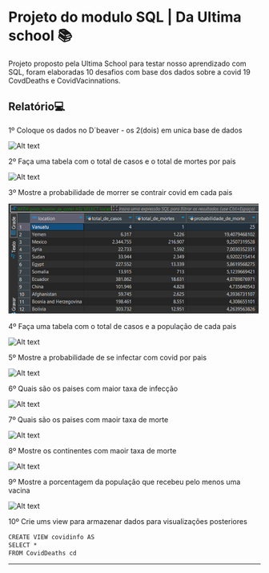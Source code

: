 # Projeto do modulo SQL | Da Ultima school 📚

Projeto proposto pela Ultima School para testar nosso aprendizado com SQL, foram elaboradas 10 desafios com base dos dados sobre a covid 19 CovdDeaths e CovidVacinnations.

## Relatório💻  

1º Coloque os dados no D´beaver - os 2(dois) em unica base de dados 

![Alt text](<Imagens/Primeira Questão500.png>)

2º Faça uma tabela com o total de casos e o total de mortes por pais 

![Alt text](<Imagens/Segunda Questão500.png>)

3º Mostre a probabilidade de morrer se contrair covid em cada pais 

![Alt text](Imagens/terceira500.png)

4º Faça uma tabela com o total de casos e a população de cada pais 

![Alt text](<Imagens/Quarta Questão500.png>)

5º Mostre a probabilidade de se infectar com covid por pais 

![Alt text](<Imagens/Quinta Questão500.png>)

6º Quais são os paises com maior taxa de infecção 

![Alt text](<Imagens/Sexta Questão 500.png>)

7º Quais são os paises com maoir taxa de morte 

![Alt text](<Imagens/Setima Questão500.png>)

8º Mostre os continentes com maoir taxa de morte 

![Alt text](<Imagens/Oitava Questão 500.png>)

9º Mostre a porcentagem da população que recebeu pelo menos uma vacina 

![Alt text](<Imagens/Nona Questão500.png>)

10º Crie ums view para armazenar dados para visualizações posteriores 
````
CREATE VIEW covidinfo AS 
SELECT *
FROM CovidDeaths cd
``````

- - -






